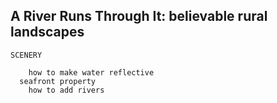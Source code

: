## A River Runs Through It:  believable rural landscapes


```
SCENERY

	how to make water reflective
  seafront property
	how to add rivers

```
